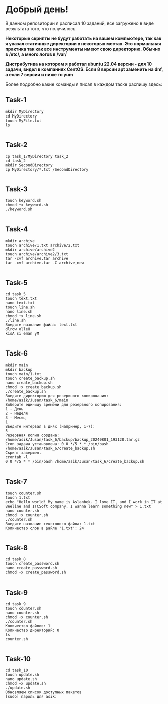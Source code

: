 <h1>Добрый день!</h1>
<p>В данном репозитории я расписал 10 заданий, все загружено в виде результата того, что получилось.</p>
<p><strong>Некоторые скрипты не будут работать на вашем компьютере, так как я указал статичные директории в некоторых местах. Это нормальная практика так как все инструменты имеют свою директорию. Обычно в /etc/, а много логов в /var/</strong></p>
<p><strong>Дистрибутива на котором я работал ubuntu 22.04 версии - для 10 задачи, видел в компаниях CentOS. Если 8 версии apt заменить на dnf, а если 7 версии и ниже то yum</strong></p>
<p>Более подробно какие команды я писал в каждом таске распишу здесь:</p>

<div class="task">
    <h2>Task-1</h2>
    <pre><code>mkdir MyDirectory
cd MyDirectory
touch MyFile.txt
ls
    </code></pre>
</div>

<div class="task">
    <h2>Task-2</h2>
    <pre><code>cp task_1/MyDirectory task_2
cd task_2
mkdir SecondDirectory
cp MyDirectory/*.txt /SecondDirectory
    </code></pre>
</div>

<div class="task">
    <h2>Task-3</h2>
    <pre><code>touch keyword.sh
chmod +x keyword.sh
./keyword.sh
    </code></pre>
</div>

<div class="task">
    <h2>Task-4</h2>
    <pre><code>mkdir archive
touch archive/1.txt archive/2.txt
mkdir archive/archive2
touch archive/archive2/3.txt
tar -cvf archive.tar archive
tar -xvf archive.tar -C archive_new
    </code></pre>
</div>

<div class="task">
    <h2>Task-5</h2>
    <pre><code>cd task_5
touch text.txt
nano text.txt
touch line.sh
nano line.sh
chmod +x line.sh
./line.sh
Введите название файла: text.txt
dlrow olleH
kisA si eman yM
    </code></pre>
</div>

<div class="task">
    <h2>Task-6</h2>
    <pre><code>mkdir main
mkdir backup
touch main/1.txt
touch create_backup.sh
nano create_backup.sh
chmod +x create_backup.sh
./create_backup.sh
Введите директорию для резервного копирования:
/home/asik/Jusan/task_6/main
Выберите единицу времени для резервного копирования:
1 - День
2 - Неделя
3 - Месяц
1
Введите интервал в днях (например, 1-7):
5
Резервная копия создана: /home/asik/Jusan/task_6/backup/backup_20240801_193128.tar.gz
Cron задача установлена: 0 0 */5 * * /bin/bash /home/asik/Jusan/task_6/create_backup.sh
Скрипт завершен.
crontab -l
0 0 */5 * * /bin/bash /home/asik/Jusan/task_6/create_backup.sh
    </code></pre>
</div>

<div class="task">
    <h2>Task-7</h2>
    <pre><code>touch counter.sh
touch 1.txt
echo "Hello world! My name is Aslanbek. I love IT, and I work in IT at Beeline and ITCSoft company. I wanna learn something new" > 1.txt
nano counter.sh
chmod +x counter.sh
./counter.sh
Введите название текстового файла: 1.txt
Количество слов в файле '1.txt': 24
    </code></pre>
</div>

<div class="task">
    <h2>Task-8</h2>
    <pre><code>cd task_8
touch create_password.sh
nano create_password.sh
chmod +x create_password.sh
    </code></pre>
</div>

<div class="task">
    <h2>Task-9</h2>
    <pre><code>cd task_9
touch counter.sh
nano counter.sh
chmod +x counter.sh
./counter.sh
Количество файлов: 1
Количество директорий: 0
ls
counter.sh
    </code></pre>
</div>

<div class="task">
    <h2>Task-10</h2>
    <pre><code>cd task_10
touch update.sh
nano update.sh
chmod +x update.sh
./update.sh
Обновляем список доступных пакетов
[sudo] пароль для asik:
    </code></pre>
</div>
